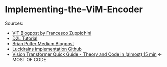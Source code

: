 # Implementing-the-ViM-Encoder
Sources:
- [ViT Blogpost by Francesco Zuppichini](https://towardsdatascience.com/implementing-visualttransformer-in-pytorch-184f9f16f632)
- [D2L Tutorial ](https://d2l.ai/chapter_attention-mechanisms-and-transformers/vision-transformer.html)
- [Brian Pulfer Medium Blogpost](https://medium.com/mlearning-ai/vision-transformers-from-scratch-pytorch-a-step-by-step-guide-96c3313c2e0c)
- [Lucidrains implementation Github ](https://github.com/lucidrains/vit-pytorch/blob/main/vit_pytorch/vit.py)
- [Vision Transformer Quick Guide - Theory and Code in (almost) 15 min](https://www.youtube.com/watch?v=j3VNqtJUoz0) <- MOST OF CODE

